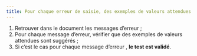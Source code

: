 ```yaml
---
title: Pour chaque erreur de saisie, des exemples de valeurs attendues sont-ils suggérés, si nécessaire ?
---
```


1. Retrouver dans le document les messages d’erreur ;
2. Pour chaque message d’erreur, vérifier que des exemples de valeurs attendues sont suggérés ;
3. Si c’est le cas pour chaque message d’erreur , **le test est validé**.
